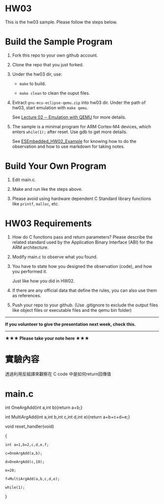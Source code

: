 HW03
===
This is the hw03 sample. Please follow the steps below.

# Build the Sample Program

1. Fork this repo to your own github account.

2. Clone the repo that you just forked.

3. Under the hw03 dir, use:

	* `make` to build.

	* `make clean` to clean the ouput files.

4. Extract `gnu-mcu-eclipse-qemu.zip` into hw03 dir. Under the path of hw03, start emulation with `make qemu`.

	See [Lecture 02 ─ Emulation with QEMU] for more details.

5. The sample is a minimal program for ARM Cortex-M4 devices, which enters `while(1);` after reset. Use gdb to get more details.

	See [ESEmbedded_HW02_Example] for knowing how to do the observation and how to use markdown for taking notes.

# Build Your Own Program

1. Edit main.c.

2. Make and run like the steps above.

3. Please avoid using hardware dependent C Standard library functions like `printf`, `malloc`, etc.

# HW03 Requirements

1. How do C functions pass and return parameters? Please describe the related standard used by the Application Binary Interface (ABI) for the ARM architecture.

2. Modify main.c to observe what you found.

3. You have to state how you designed the observation (code), and how you performed it.

	Just like how you did in HW02.

3. If there are any official data that define the rules, you can also use them as references.

4. Push your repo to your github. (Use .gitignore to exclude the output files like object files or executable files and the qemu bin folder)

[Lecture 02 ─ Emulation with QEMU]: http://www.nc.es.ncku.edu.tw/course/embedded/02/#Emulation-with-QEMU
[ESEmbedded_HW02_Example]: https://github.com/vwxyzjimmy/ESEmbedded_HW02_Example

--------------------

**If you volunteer to give the presentation next week, check this.**

--------------------

**★★★ Please take your note here ★★★**


# 實驗內容

透過利用反組譯來觀察在 C code 中是如何return回傳值  


# main.c
int OneArgAdd(int a,int b){return a+b;}

int MultiArgAdd(int a,int b,int c,int d,int e){return a+b+c+d+e;}  

void reset_handler(void)  

{  

    int a=1,b=2,c,d,e,f;  
    
    c=OneArgAdd(a,b);  
    
    d=OneArgAdd(c,10); 
    
    e=20;  
    
    f=MultiArgAdd(a,b,c,d,e);  
    
    while(1);  
    
}

